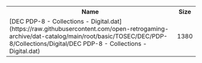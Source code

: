 <table>
<tr><th>Name</th><th>Size</th></tr>
<tr><td>
[DEC PDP-8 - Collections - Digital.dat](https://raw.githubusercontent.com/open-retrogaming-archive/dat-catalog/main/root/basic/TOSEC/DEC/PDP-8/Collections/Digital/DEC PDP-8 - Collections - Digital.dat)
</td><td>1380</td></tr>
</table>

